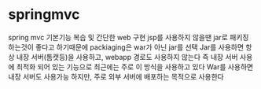 # springmvc
spring mvc 기본기능 복습 및 간단한 web 구현
jsp를 사용하지 않을땐 jar로 패키징 하는것이 좋다고 하기때문에 packiaging은 war가 아닌 jar를 선택
Jar를 사용하면 항상 내장 서버(톰캣등)을 사용하고, webapp 경로도 사용하지 않는다
즉 내장 서버 사용에 최적화 되어 있는 기능으로 최근에는 주로 이 방식을 사용하고 있다
War를 사용하면 내장 서버도 사용가능 하지만, 주로 외부 서버에 배포하는 목적으로 사용한다
